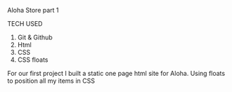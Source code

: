 Aloha Store part 1

TECH USED

1) Git & Github
2) Html
3) CSS
4) CSS floats 

For our first project I built a static one page html site for Aloha. Using floats to position all my items in CSS
